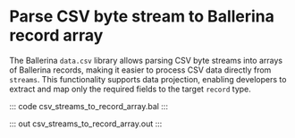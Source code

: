 # Parse CSV byte stream to Ballerina record array

The Ballerina `data.csv` library allows parsing CSV byte streams into arrays of Ballerina records, making it easier to process CSV data directly from `streams`. This functionality supports data projection, enabling developers to extract and map only the required fields to the target `record` type.

::: code csv_streams_to_record_array.bal :::

::: out csv_streams_to_record_array.out :::
